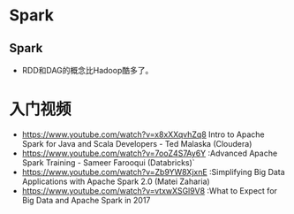 # Spark
## Spark
* RDD和DAG的概念比Hadoop酷多了。

# 入门视频
* https://www.youtube.com/watch?v=x8xXXqvhZq8 Intro to Apache Spark for Java and Scala Developers - Ted Malaska (Cloudera)
* https://www.youtube.com/watch?v=7ooZ4S7Ay6Y :Advanced Apache Spark Training - Sameer Farooqui (Databricks)`
* https://www.youtube.com/watch?v=Zb9YW8XjxnE :Simplifying Big Data Applications with Apache Spark 2.0 (Matei Zaharia)
* https://www.youtube.com/watch?v=vtxwXSGl9V8  :What to Expect for Big Data and Apache Spark in 2017